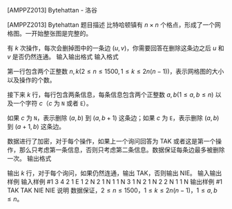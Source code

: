 



[AMPPZ2013] Bytehattan - 洛谷














[AMPPZ2013] Bytehattan
题目描述
比特哈顿镇有 $n\times n$ 个格点，形成了一个网格图。一开始整张图是完整的。

有 $k$ 次操作，每次会删掉图中的一条边 $(u,v)$，你需要回答在删除这条边之后 $u$ 和 $v$ 是否仍然连通。
输入输出格式
输入格式

第一行包含两个正整数 $n,k(2\leq n\leq 1500,1\leq k\leq 2n(n-1))$，表示网格图的大小以及操作的个数。

接下来 $k$ 行，每行包含两条信息，每条信息包含两个正整数 $a,b(1\leq a,b\leq n)$ 以及一个字符 $c$（$c$ 为 `N` 或者 `E`）。

如果 $c$ 为 `N`，表示删除 $(a,b)$ 到 $(a,b+1)$ 这条边；如果 $c$ 为 `E`，表示删除 $(a,b)$ 到 $(a+1,b)$ 这条边。

数据进行了加密，对于每个操作，如果上一个询问回答为 TAK 或者这是第一个操作，那么只考虑第一条信息，否则只考虑第二条信息。数据保证每条边最多被删除一次。
输出格式

输出 $k$ 行，对于每个询问，如果仍然连通，输出 TAK，否则输出 NIE。
输入输出样例
输入样例 #1
3 4
2 1 E 1 2 N
2 1 N 1 1 N
3 1 N 2 1 N
2 2 N 1 1 N
输出样例 #1
TAK
TAK
NIE
NIE
说明
数据保证，$2\leq n\leq 1500$，$1\leq k\leq 2n(n-1)$，$1\leq a,b\leq n$。






